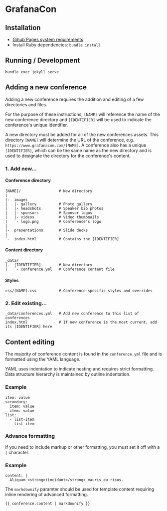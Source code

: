# GrafanaCon

## Installation

* [Gihub Pages system requirements](https://help.github.com/articles/setting-up-your-github-pages-site-locally-with-jekyll/#requirements)
* Install Ruby dependencies: `bundle install`

## Running / Development

`bundle exec jekyll serve`

## Adding a new conference

Adding a new conference requires the addition and editing of a few directories and files.

For the purpose of these instructions, `[NAME]` will reference the name of the new conference directory and `[IDENTIFIER]` will be used to indicate the conference's unique identifier.

A new directory must be added for all of the new conferences assets. This directory `[NAME]` will determine the URL of the conference, e.g. `https://www.grafanacon.com/[NAME]`. A conference also has a unique `[IDENTIFIER]`, which can be the same name as the new directory and is used to designate the directory for the conference's content.

### 1. Add new...

#### Conference directory

```
[NAME]/                 # New directory
|
|-  images
|   |- gallery          # Photo gallery
|   |- headshots        # Speaker bio photos
|   |- sponsors         # Sponsor logos
|   |- videos           # Video thumbnails
|   `- logo.png         # Conference's logo
|
|-  presentations       # Slide decks
|
`-  index.html          # Contains the [IDENTIFIER]
```

#### Content directory

```
_data/
|-  [IDENTIFIER]        # New directory
|   `- conference.yml   # Conference content file
```

#### Styles

```
css/[NAME].css          # Conference-specific styles and overrides
```

### 2. Edit existing...

```
_data/conferences.yml   # Add new conference to this list of conferences
index.html              # If new conference is the most current, add its [IDENTIFIER] here
```

## Content editing

The majority of conference content is found in the `conference.yml` file and is formatted using the YAML language.

YAML uses indentation to indicate nesting and requires strict formatting. Data structure hierarchy is maintained by outline indentation.

### Example

```
item: value
secondary:
  item: value
  item: value
list:
  - list-item
  - list-item
```

### Advance formatting

If you need to include markup or other formatting, you must set it off with a `|` character.

### Example

```
content: |
  Aliquam <strong>tincidunt</strong> mauris eu risus.
```

The `markdownify` paramter should be used for template content requiring inline rendering of advanced formatting.

```
{{ conference.content | markdownify }}
```
